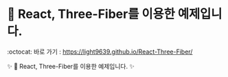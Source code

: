# 🌌 React, Three-Fiber를 이용한 예제입니다.
:octocat: 바로 가기 : https://light9639.github.io/React-Three-Fiber/



:sparkles: 🌌 React, Three-Fiber를 이용한 예제입니다. :sparkles: